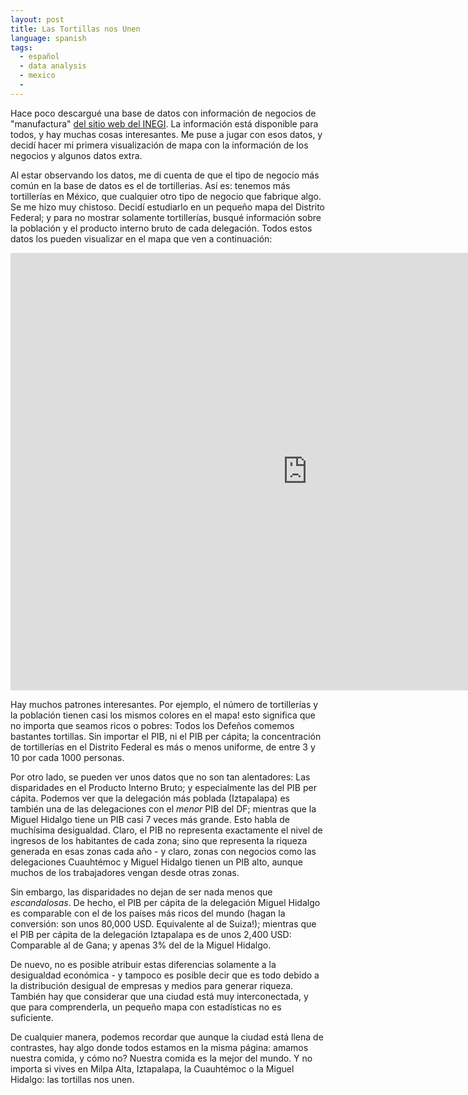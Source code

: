 ```yaml
---
layout: post
title: Las Tortillas nos Unen
language: spanish
tags:
  - español
  - data analysis
  - mexico
  - 
---
```

Hace poco descargué una base de datos con información de negocios de "manufactura" [del sitio web del INEGI](http://www3.inegi.org.mx/sistemas/descarga/).  La información está disponible para todos, y hay
muchas cosas interesantes. Me puse a jugar con esos datos, y decidí hacer mi primera visualización de mapa con
la información de los negocios y algunos datos extra.

Al estar observando los datos, me di cuenta de que el tipo de negocio más común en la base de datos es el de 
tortillerias. Así es: tenemos más tortillerías en México, que cualquier otro tipo de negocio que fabrique algo. 
Se me hizo muy chistoso. Decidí estudiarlo en un pequeño mapa del Distrito Federal; y para no mostrar solamente 
tortillerías, busqué información sobre la población y el producto interno bruto de cada delegación. Todos
estos datos los pueden visualizar en el mapa que ven a continuación:

<iframe src="http://pabloem.github.io/inegi/df_d3_es.html" width="950" height="700" frameborder="0" scrolling="no"></iframe>

Hay muchos patrones interesantes. Por ejemplo, el número de tortillerías y la población tienen casi los mismos
colores en el mapa!  esto significa que no importa que seamos ricos o pobres: Todos los Defeños comemos bastantes tortillas. Sin importar el PIB, ni el PIB per cápita; la concentración de tortillerías en el Distrito Federal 
es más o menos uniforme, de entre 3 y 10 por cada 1000 personas. 

Por otro lado, se pueden ver unos datos que no son tan alentadores: Las disparidades en el Producto Interno Bruto;
y especialmente las del PIB per cápita. Podemos ver que la delegación más poblada (Iztapalapa) es también 
una de las delegaciones con el *menor* PIB del DF; mientras que la Miguel Hidalgo tiene un PIB casi 7 veces
más grande. Esto habla de muchísima desigualdad. Claro, el PIB no representa exactamente el nivel de ingresos 
de los habitantes de cada zona; sino que representa la riqueza generada en esas zonas cada año - y claro,
zonas con negocios como las delegaciones Cuauhtémoc y Miguel Hidalgo tienen un PIB alto, aunque muchos de 
los trabajadores vengan desde otras zonas. 

Sin embargo, las disparidades no dejan de ser nada menos que *escandalosas*. De hecho, el PIB per cápita de la 
delegación Miguel Hidalgo es comparable con el de los países más ricos del mundo (hagan la conversión: son unos 
80,000 USD. Equivalente al de Suiza!); mientras que el PIB per cápita de la delegación Iztapalapa es de unos 
2,400 USD: Comparable al de Gana; y apenas 3% del de la Miguel Hidalgo.

De nuevo, no es posible atribuir estas diferencias solamente a la desigualdad económica - y tampoco es posible
decir que es todo debido a la distribución desigual de empresas y medios para generar riqueza. También hay que
considerar que una ciudad está muy interconectada, y que para comprenderla, un pequeño mapa con estadísticas
no es suficiente.

De cualquier manera, podemos recordar que aunque la ciudad está llena de contrastes, hay algo donde todos estamos
en la misma página: amamos nuestra comida, y cómo no? Nuestra comida es la mejor del mundo. Y no importa si vives
en Milpa Alta, Iztapalapa, la Cuauhtémoc o la Miguel Hidalgo: las tortillas nos unen.
